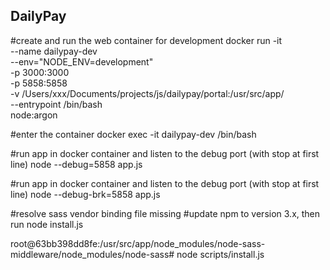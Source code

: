 DailyPay
--------

#create and run the web container for development
docker run -it \
    --name dailypay-dev \
    --env="NODE_ENV=development" \
    -p 3000:3000 \
    -p 5858:5858 \
    -v /Users/xxx/Documents/projects/js/dailypay/portal:/usr/src/app/ \
    --entrypoint /bin/bash \
    node:argon

#enter the container
docker exec -it dailypay-dev /bin/bash

#run app in docker container and listen to the debug port (with stop at first line)
node --debug=5858 app.js

#run app in docker container and listen to the debug port (with stop at first line)
node --debug-brk=5858 app.js


#resolve sass vendor binding file missing
#update npm to version 3.x, then run node install.js

root@63bb398dd8fe:/usr/src/app/node_modules/node-sass-middleware/node_modules/node-sass# node scripts/install.js
